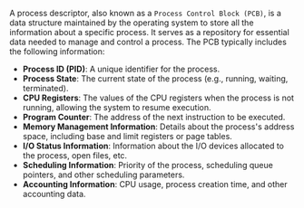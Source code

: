 A process descriptor, also known as a `Process Control Block (PCB)`, is a data structure maintained by the operating system to store all the information about a specific process. It serves as a repository for essential data needed to manage and control a process. The PCB typically includes the following information:

- **Process ID (PID)**: A unique identifier for the process.
- **Process State**: The current state of the process (e.g., running, waiting, terminated).
- **CPU Registers**: The values of the CPU registers when the process is not running, allowing the system to resume execution.
- **Program Counter**: The address of the next instruction to be executed.
- **Memory Management Information**: Details about the process's address space, including base and limit registers or page tables.
- **I/O Status Information**: Information about the I/O devices allocated to the process, open files, etc.
- **Scheduling Information**: Priority of the process, scheduling queue pointers, and other scheduling parameters.
- **Accounting Information**: CPU usage, process creation time, and other accounting data.
